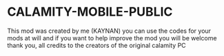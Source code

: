 # CALAMITY-MOBILE-PUBLIC
This mod was created by me (KAYNAN) you can use the codes for your mods at will and if you want to help improve the mod you will be welcome thank you, all credits to the creators of the original calamity PC
